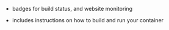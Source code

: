- badges for build status, and website monitoring

- includes instructions on how to build and run your container


